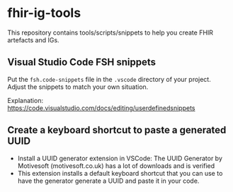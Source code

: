 # fhir-ig-tools

This repository contains tools/scripts/snippets to help you create FHIR artefacts and IGs.

## Visual Studio Code FSH snippets
Put the `fsh.code-snippets` file in the `.vscode` directory of your project. Adjust the snippets to match your own situation.

Explanation: https://code.visualstudio.com/docs/editing/userdefinedsnippets

## Create a keyboard shortcut to paste a generated UUID

- Install a UUID generator extension in VSCode: The UUID Generator by Motivesoft (motivesoft.co.uk) has a lot of downloads and is verified
- This extension installs a default keyboard shortcut that you can use to have the generator generate a UUID and paste it in your code.
